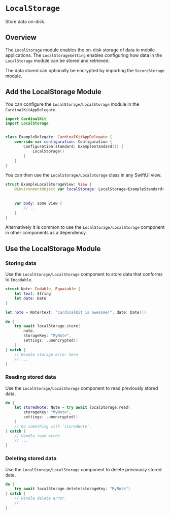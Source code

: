 # ``LocalStorage``

<!--
                  
This source file is part of the CardinalKit open-source project

SPDX-FileCopyrightText: 2022 Stanford University and the project authors (see CONTRIBUTORS.md)

SPDX-License-Identifier: MIT
             
-->

Store data on-disk.

## Overview

The ``LocalStorage`` module enables the on-disk storage of data in mobile applications. The ``LocalStorageSetting`` enables configuring how data in the ``LocalStorage`` module can be stored and retrieved.

The data stored can optionally be encrypted by importing the `SecureStorage` module.


## Add the LocalStorage Module

You can configure the ``LocalStorage/LocalStorage`` module in the `CardinalKitAppDelegate`.

```swift
import CardinalKit
import LocalStorage


class ExampleDelegate: CardinalKitAppDelegate {
    override var configuration: Configuration {
        Configuration(standard: ExampleStandard()) {
            LocalStorage()
        }
    }
}
```

You can then use the ``LocalStorage/LocalStorage`` class in any SwiftUI view.

```swift
struct ExampleLocalStorageView: View {
    @EnvironmentObject var localStorage: LocalStorage<ExampleStandard>
    
    
    var body: some View {
        // ...
    }
}
```

Alternatively it is common to use the ``LocalStorage/LocalStorage`` component in other components as a dependency.

## Use the LocalStorage Module

### Storing data

Use the ``LocalStorage/LocalStorage`` component to store data that conforms to `Encodable`.

```swift
struct Note: Codable, Equatable {
    let text: String
    let date: Date
}

let note = Note(text: "CardinalKit is awesome!", date: Date())

do {
    try await localStorage.store(
        note,
        storageKey: "MyNote",
        settings: .unencrypted()
    )
} catch {
    // Handle storage error here
    // ...
}

```

### Reading stored data

Use the ``LocalStorage/LocalStorage`` component to read previously stored data.

```swift
do {
    let storedNote: Note = try await localStorage.read(
        storageKey: "MyNote", 
        settings: .unencrypted()
    )
    // Do something with `storedNote`.
} catch {
    // Handle read error.
    // ...
}
```

### Deleting stored data

Use the ``LocalStorage/LocalStorage`` component to delete previously stored data.

```swift
do {
    try await localStorage.delete(storageKey: "MyNote")
} catch {
    // Handle delete error.
    // ...
}
```
